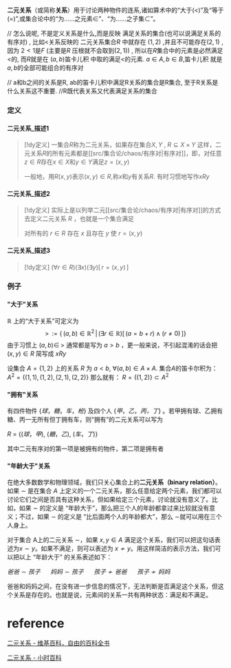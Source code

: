 **二元关系**（或简称**关系**）用于讨论两种物件的连系,诸如算术中的“大于(<)”及“等于(=)”,或集合论中的“为……之元素$\in$”、“为……之子集$\subset$”。

//  怎么说呢, 不是定义关系是什么,而是反映 满足关系的集合(也可以说满足关系的有序对) , 比如$<$关系反映的 二元关系集合$R$ 中就存在 $(1,2)$ ,并且不可能存在$(2,1)$ ,因为 $2<1$是$F$ (主要是$R$ 压根就不会取到$(2,1)$) , 所以在$R$集合中的元素是必然满足$<$的, 而$R$就是在 $(a,b)$笛卡儿积 中取的满足$<$的元素. $a\in A,b\in B$,笛卡儿积 就是$a,b$的全部可能组合的有序对

// a和b之间的关系是R, ab的笛卡儿积中满足R关系的集合是R集合, 至于R关系是什么关系这不重要. //R既代表关系又代表满足关系的集合


### 定义
#### 二元关系_描述1
> [!dy定义]
> 一集合$R$称为二元关系，如果存在集合$X,Y$ , $R\subseteq X×Y$
> 这样，二元关系$R$的所有元素都是[[src/集合论/chaos/有序对|有序对]]，即，对任意$z∈R$存在$x∈X$和$y∈Y$满足$z=(x,y)$
> 
> 一般地，用$R(x,y)$表示$(x,y)∈R$,称$x$和$y$有关系$R$. 有时习惯地写作$xRy$
#### 二元关系_描述2
> [!dy定义] 
> 实际上是以列举二元[[src/集合论/chaos/有序对|有序对]]的方式去定义二元关系  $R$ ，也就是一个集合满足
> 
> 对所有的 $r\in R$ 存在 $x$ 且存在 $y$ 使 ${\displaystyle r=(x,\,y)}$
#### 二元关系_描述3
> [!dy定义] 
> ${\displaystyle (\forall r\in R)(\exists x)(\exists y)[\,r=(x,\,y)\,]}$

### 例子
#### "大于"关系
 $\mathbb {R}$ 上的“大于关系”可定义为
$${\displaystyle >\,:=\{\,(a,\,b)\in {\mathbb {R} }^{2}\,|\,(\exists r\in \mathbb {R} )[\,(a=b+r)\wedge (r\neq 0)\,]\}}$$
由于习惯上 ${\displaystyle (a,\,b)\in \,>}$ 通常都是写为 $a > b$ ，更一般来说，不引起混淆的话会把 ${\displaystyle (x,\,y)\in R}$ 简写成 $xRy$

设集合 $A=\{1,2\}$ 上的关系 $R$ 为 $a<b$, $∀(a,b)∈A\times A$.
集合$A$的笛卡尔积为：
$A^2=\{(1,1),(1,2),(2,1),(2,2)\}$
那么就有：
$R=\{(1,2)\}⊂A^2$
#### "拥有"关系
有四件物件 {_球_，_糖_，_车_，_枪_} 及四个人 {_甲_，_乙_，_丙，丁_} 。若甲拥有球、乙拥有糖、丙一无所有但丁拥有车，则“拥有”的二元关系可以写为

 $R$ = {(_球_，_甲_), (_糖_，_乙_), (_车_，_丁_)}

其中二元有序对的第一项是被拥有的物件，第二项是拥有者

#### "年龄大于"关系
在绝大多数数学和物理领域，我们只关心集合上的**二元关系（binary relation）**。如果 $∼$ 是在集合 $A$ 上定义的一个二元关系，那么任意给定两个元素，我们都可以讨论它们之间是否具有这种关系，但如果给定三个元素，讨论就没有意义了。比如，如果 $∼$ 的定义是 “年龄大于”，那么把三个人的年龄都拿过来比较就没有意义；不过，如果 $∼$ 的定义是 “比后面两个人的年龄都大”，那么 ∼就可以用在三个人身上。

对于集合 A上的二元关系 $∼$，如果 $x,y∈A$ 满足这个关系，我们可以把这句话表述为$x∼y$。如果不满足，则可以表述为 $x≁y$。用这样简洁的表示方法，我们可以把以上 “年龄大于” 的关系表述如下：

$爸爸∼孩子~~~~~~妈妈∼孩子~~~~~~孩子≁爸爸~~~~~~孩子≁妈妈$

爸爸和妈妈之间，在没有进一步信息的情况下，无法判断是否满足这个关系，但这个关系是存在的。也就是说，元素间的关系一共有两种状态：满足和不满足。

# reference
[二元关系 - 维基百科，自由的百科全书](https://zh.wikipedia.org/wiki/%E4%BA%8C%E5%85%83%E5%85%B3%E7%B3%BB)

[二元关系 - 小时百科](https://wuli.wiki/online/Relat.html)

